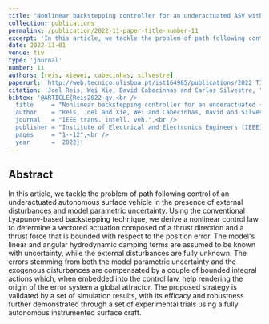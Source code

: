 ```yaml
---
title: "Nonlinear backstepping controller for an underactuated ASV with model parametric uncertainty: design and experimental validation"
collection: publications
permalink: /publication/2022-11-paper-title-number-11
excerpt: 'In this article, we tackle the problem of path following control of an underactuated autonomous surface vehicle in the presence of external disturbances and model parametric uncertainty.'
date: 2022-11-01
venue: tiv
type: 'journal'
number: 11
authors: [reis, xiewei, cabecinhas, silvestre]
paperurl: 'http://web.tecnico.ulisboa.pt/ist164985/publications/2022_TIV_Nonlinear_Backstepping_Controller_for_an_Underactuated_ASV_With_Model_Parametric_Uncertainty_Design_and_Experimental_Validation.pdf'
citation: 'Joel Reis, Wei Xie, David Cabecinhas and Carlos Silvestre, "Nonlinear Backstepping Controller for an Underactuated ASV With Model Parametric Uncertainty: Design and Experimental Validation," IEEE Transactions on Intelligent Vehicles, 2022, doi:10.1109/TIV.2022.3221739.'
bibtex: '@ARTICLE{Reis2022-qv,<br />
  title     = "Nonlinear backstepping controller for an underactuated {ASV} with model parametric uncertainty: Design and experimental validation",<br />
  author    = "Reis, Joel and Xie, Wei and Cabecinhas, David and Silvestre, Carlos",<br />
  journal   = "IEEE trans. intell. veh.",<br />
  publisher = "Institute of Electrical and Electronics Engineers (IEEE)",<br />
  pages     = "1--12",<br />
  year      =  2022}'
---
```

**Abstract**
---
In this article, we tackle the problem of path following control of an underactuated autonomous surface vehicle in the presence of external disturbances and model parametric uncertainty.
Using the conventional Lyapunov-based backstepping technique, we derive a nonlinear control law to determine a vectored actuation composed of a thrust direction and a thrust force that is bounded with respect to the position error.
The model's linear and angular hydrodynamic damping terms are assumed to be known with uncertainty, while the external disturbances are fully unknown.
The errors stemming from both the model parametric uncertainty and the exogenous disturbances are compensated by a couple of bounded integral actions which, when embedded into the control law, help rendering the origin of the error system a global attractor.
The proposed strategy is validated by a set of simulation results, with its efficacy and robustness further demonstrated through a set of experimental trials using a fully autonomous instrumented surface craft.



